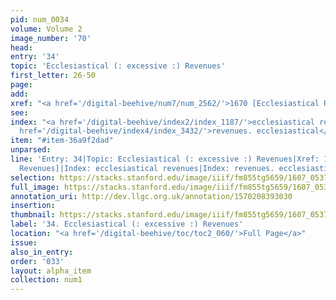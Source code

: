 ```yaml
---
pid: num_0034
volume: Volume 2
image_number: '70'
head:
entry: '34'
topic: 'Ecclesiastical (: excessive :) Revenues'
first_letter: 26-50
page:
add:
xref: "<a href='/digital-beehive/num7/num_2562/'>1670 [Ecclesiastical Revenues]</a>"
see:
index: "<a href='/digital-beehive/index2/index_1187/'>ecclesiastical revenues</a>|<a
  href='/digital-beehive/index4/index_3432/'>revenues. ecclesiastical</a>"
item: "#item-36a9f2dad"
unparsed:
line: 'Entry: 34|Topic: Ecclesiastical (: excessive :) Revenues|Xref: 1670 [Ecclesiastical
  Revenues]|Index: ecclesiastical revenues|Index: revenues. ecclesiastical|#item-36a9f2dad'
selection: https://stacks.stanford.edu/image/iiif/fm855tg5659/1607_0537/807,2648,3012,402/full/0/default.jpg
full_image: https://stacks.stanford.edu/image/iiif/fm855tg5659/1607_0537/full/full/0/default.jpg
annotation_uri: http://dev.llgc.org.uk/annotation/1570208393030
insertion:
thumbnail: https://stacks.stanford.edu/image/iiif/fm855tg5659/1607_0537/807,2648,600,180/250,/0/default.jpg
label: '34. Ecclesiastical (: excessive :) Revenues'
location: "<a href='/digital-beehive/toc/toc2_060/'>Full Page</a>"
issue:
also_in_entry:
order: '033'
layout: alpha_item
collection: num1
---
```

